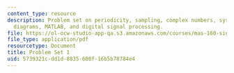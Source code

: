 ```yaml
---
content_type: resource
description: Problem set on periodicity, sampling, complex numbers, systems and block
  diagrams, MATLAB, and digital signal processing.
file: https://ol-ocw-studio-app-qa.s3.amazonaws.com/courses/mas-160-signals-systems-and-information-for-media-technology-fall-2007/5739321cdd1d8835600f16b5b78784e4_ps1.pdf
file_type: application/pdf
resourcetype: Document
title: Problem Set 1
uid: 5739321c-dd1d-8835-600f-16b5b78784e4
---
```

